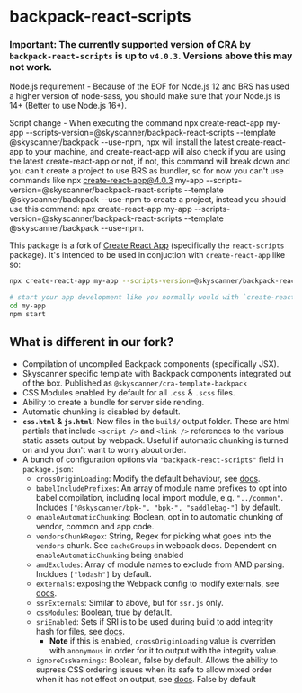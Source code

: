 # backpack-react-scripts

### **Important:** The currently supported version of **CRA** by `backpack-react-scripts` is up to `v4.0.3`. Versions above this may not work.

Node.js requirement - Because of the EOF for Node.js 12 and BRS has used a higher version of node-sass, you should make sure that your Node.js is 14+ (Better to use Node.js 16+).

Script change - When executing the command npx create-react-app my-app --scripts-version=@skyscanner/backpack-react-scripts --template @skyscanner/backpack --use-npm, npx will install the latest create-react-app to your machine, and create-react-app will also check if you are using the latest create-react-app or not, if not, this command will break down and you can't create a project to use BRS as bundler, so for now you can't use commands like npx create-react-app@4.0.3 my-app --scripts-version=@skyscanner/backpack-react-scripts --template @skyscanner/backpack --use-npm to create a project, instead you should use this command: npx create-react-app my-app --scripts-version=@skyscanner/backpack-react-scripts --template @skyscanner/backpack --use-npm.

This package is a fork of [Create React App](https://github.com/facebookincubator/create-react-app) (specifically the
`react-scripts` package). It's intended to be used in conjuction with `create-react-app` like so:

```sh
npx create-react-app my-app --scripts-version=@skyscanner/backpack-react-scripts --template @skyscanner/backpack --use-npm

# start your app development like you normally would with `create-react-app`
cd my-app
npm start
```

## What is different in our fork?

- Compilation of uncompiled Backpack components (specifically JSX).
- Skyscanner specific template with Backpack components integrated out of the box. Published as `@skyscanner/cra-template-backpack`
- CSS Modules enabled by default for all `.css` & `.scss` files.
- Ability to create a bundle for server side rending.
- Automatic chunking is disabled by default.
- **`css.html` & `js.html`**: New files in the `build/` output folder. These are html partials that include `<script />` and `<link />` references to the various static assets output by webpack. Useful if automatic chunking is turned on and you don't want to worry about order.
- A bunch of configuration options via `"backpack-react-scripts"` field in `package.json`:
  - `crossOriginLoading`: Modify the default behaviour, see [docs](https://webpack.js.org/configuration/output/#output-crossoriginloading).
  - `babelIncludePrefixes`: An array of module name prefixes to opt into babel compilation, including local import module, e.g. `"../common"`. Includes `["@skyscanner/bpk-", "bpk-", "saddlebag-"]` by default.
  - `enableAutomaticChunking`: Boolean, opt in to automatic chunking of vendor, common and app code.
  - `vendorsChunkRegex`: String, Regex for picking what goes into the `vendors` chunk. See `cacheGroups` in webpack docs. Dependent on `enableAutomaticChunking` being enabled
  - `amdExcludes`: Array of module names to exclude from AMD parsing. Incldues `["lodash"]` by default.
  - `externals`: exposing the Webpack config to modify externals, see [docs](https://webpack.js.org/configuration/externals/).
  - `ssrExternals`: Similar to above, but for `ssr.js` only.
  - `cssModules`: Boolean, true by default.
  - `sriEnabled`: Sets if SRI is to be used during build to add integrity hash for files, see [docs](https://github.com/waysact/webpack-subresource-integrity/blob/master/README.md).
    - **Note** if this is enabled, `crossOriginLoading` value is overriden with `anonymous` in order for it to output with the integrity value.
  - `ignoreCssWarnings`: Boolean, false by default. Allows the ability to supress CSS ordering issues when its safe to allow mixed order when it has not effect on output, see [docs](https://github.com/webpack-contrib/mini-css-extract-plugin#remove-order-warnings). False by default
